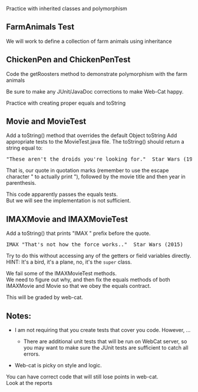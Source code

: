 Practice with inherited classes and polymorphism

## FarmAnimals Test

We will work to define a collection of farm animals using inheritance

## ChickenPen and ChickenPenTest

Code the getRoosters method to demonstrate polymorphism with the farm animals

Be sure to make any JUnit/JavaDoc corrections to make Web-Cat happy.

Practice with creating proper equals and toString

## Movie and MovieTest

Add a toString() method that overrides the default Object toString
Add appropriate tests to the MovieTest.java file.
The toString() should return a string equal to:

<pre>
"These aren't the droids you're looking for."  Star Wars (1977)
</pre>

That is, our quote in quotation marks (remember to use the escape character \" to actually print "), followed by the movie title and then year in parenthesis.

This code apparently passes the equals tests.  
But we will see the implementation is not sufficient.


## IMAXMovie and IMAXMovieTest

Add a toString() that prints "IMAX " prefix before the quote.


<pre>
IMAX "That's not how the force works.."  Star Wars (2015)
</pre>

Try to do this without accessing any of the getters or field variables directly.  HINT: It's a bird, it's a plane, no, it's the ```super``` class.

We fail some of the IMAXMovieTest methods.  
We need to figure out why, and then fix the equals methods of both IMAXMovie and Movie so that we obey the equals contract.


This will be graded by web-cat.


## Notes:

* I am not requiring that you create tests that cover you code.  However, ...
    * There are additional unit tests that will be run on WebCat server, so you may want to make sure the JUnit tests are sufficient to catch all errors.

* Web-cat is picky on style and logic.  

You can have correct code that will still lose points in web-cat.  
Look at the reports
